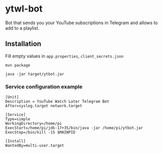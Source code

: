 # ytwl-bot

Bot that sends you your YouTube subscriptions in Telegram and allows to add to a playlist.

## Installation
Fill empty values in `app.properties`, `client_secrets.json`

```shell
mvn package
```

```shell
java -jar target/ytbot.jar
```

### Service configuration example
```shell
[Unit]
Description = YouTube Watch Later Telegram Bot
After=syslog.target network.target

[Service]
Type=simple
WorkingDirectory=/home/pi
ExecStart=/home/pi/jdk-17+35/bin/java -jar /home/pi/ytbot.jar
ExecStop=/bin/kill -15 $MAINPID

[Install]
WantedBy=multi-user.target
```
